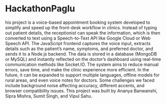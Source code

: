 # HackathonPaglu
his project is a voice-based appointment booking system developed to simplify and speed up the front-desk workflow in clinics. Instead of typing out patient details, the receptionist can speak the information, which is then converted to text using a Speech-to-Text API like Google Cloud or Web Speech API. The JavaScript frontend captures the voice input, extracts details such as the patient’s name, symptoms, and preferred doctor, and sends it to a Node.js backend. The data is stored in a database (MongoDB or MySQL) and instantly reflected on the doctor’s dashboard using real-time communication methods like Socket.IO. The system aims to reduce manual errors, save time, and make the clinic experience more efficient. In the future, it can be expanded to support multiple languages, offline models for rural areas, and even voice notes for doctors. Some challenges we faced include background noise affecting accuracy, different accents, and browser compatibility issues. This project was built by Ananya Banwanshi, Sipra Mishra, Sumit Singh, and Vipul Sahu.
